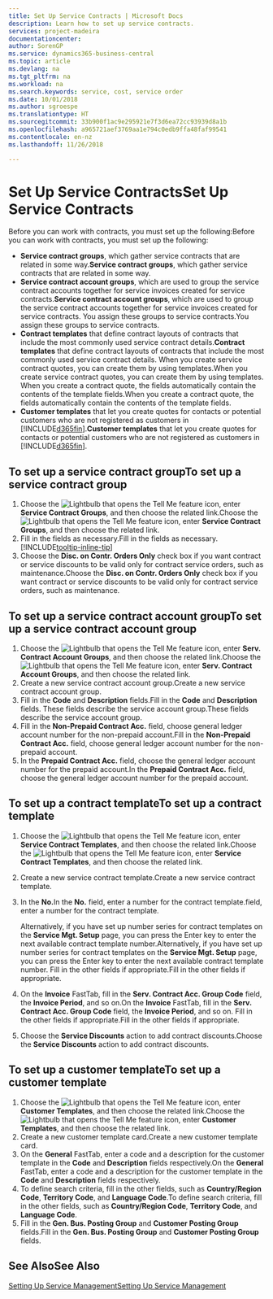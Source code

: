 ```yaml
---
title: Set Up Service Contracts | Microsoft Docs
description: Learn how to set up service contracts.
services: project-madeira
documentationcenter: 
author: SorenGP
ms.service: dynamics365-business-central
ms.topic: article
ms.devlang: na
ms.tgt_pltfrm: na
ms.workload: na
ms.search.keywords: service, cost, service order
ms.date: 10/01/2018
ms.author: sgroespe
ms.translationtype: HT
ms.sourcegitcommit: 33b900f1ac9e295921e7f3d6ea72cc93939d8a1b
ms.openlocfilehash: a965721aef3769aa1e794c0edb9ffa48faf99541
ms.contentlocale: en-nz
ms.lasthandoff: 11/26/2018

---
```


# <a name="set-up-service-contracts"></a><span data-ttu-id="b4bc2-103">Set Up Service Contracts</span><span class="sxs-lookup"><span data-stu-id="b4bc2-103">Set Up Service Contracts</span></span>
<span data-ttu-id="b4bc2-104">Before you can work with contracts, you must set up the following:</span><span class="sxs-lookup"><span data-stu-id="b4bc2-104">Before you can work with contracts, you must set up the following:</span></span> 

* <span data-ttu-id="b4bc2-105">**Service contract groups**, which gather service contracts that are related in some way.</span><span class="sxs-lookup"><span data-stu-id="b4bc2-105">**Service contract groups**, which gather service contracts that are related in some way.</span></span>
* <span data-ttu-id="b4bc2-106">**Service contract account groups**, which are used to group the service contract accounts together for service invoices created for service contracts.</span><span class="sxs-lookup"><span data-stu-id="b4bc2-106">**Service contract account groups**, which are used to group the service contract accounts together for service invoices created for service contracts.</span></span> <span data-ttu-id="b4bc2-107">You assign these groups to service contracts.</span><span class="sxs-lookup"><span data-stu-id="b4bc2-107">You assign these groups to service contracts.</span></span>  
* <span data-ttu-id="b4bc2-108">**Contract templates** that define contract layouts of contracts that include the most commonly used service contract details.</span><span class="sxs-lookup"><span data-stu-id="b4bc2-108">**Contract templates** that define contract layouts of contracts that include the most commonly used service contract details.</span></span> <span data-ttu-id="b4bc2-109">When you create service contract quotes, you can create them by using templates.</span><span class="sxs-lookup"><span data-stu-id="b4bc2-109">When you create service contract quotes, you can create them by using templates.</span></span> <span data-ttu-id="b4bc2-110">When you create a contract quote, the fields automatically contain the contents of the template fields.</span><span class="sxs-lookup"><span data-stu-id="b4bc2-110">When you create a contract quote, the fields automatically contain the contents of the template fields.</span></span>
* <span data-ttu-id="b4bc2-111">**Customer templates** that let you create quotes for contacts or potential customers who are not registered as customers in [!INCLUDE[d365fin](includes/d365fin_md.md)].</span><span class="sxs-lookup"><span data-stu-id="b4bc2-111">**Customer templates** that let you create quotes for contacts or potential customers who are not registered as customers in [!INCLUDE[d365fin](includes/d365fin_md.md)].</span></span>  

## <a name="to-set-up-a-service-contract-group"></a><span data-ttu-id="b4bc2-112">To set up a service contract group</span><span class="sxs-lookup"><span data-stu-id="b4bc2-112">To set up a service contract group</span></span>  
1. <span data-ttu-id="b4bc2-113">Choose the ![Lightbulb that opens the Tell Me feature](media/ui-search/search_small.png "Tell me what you want to do") icon, enter **Service Contract Groups**, and then choose the related link.</span><span class="sxs-lookup"><span data-stu-id="b4bc2-113">Choose the ![Lightbulb that opens the Tell Me feature](media/ui-search/search_small.png "Tell me what you want to do") icon, enter **Service Contract Groups**, and then choose the related link.</span></span>  
2. <span data-ttu-id="b4bc2-114">Fill in the fields as necessary.</span><span class="sxs-lookup"><span data-stu-id="b4bc2-114">Fill in the fields as necessary.</span></span> [!INCLUDE[tooltip-inline-tip](includes/tooltip-inline-tip_md.md)]
3. <span data-ttu-id="b4bc2-115">Choose the **Disc. on Contr. Orders Only** check box if you want contract or service discounts to be valid only for contract service orders, such as maintenance.</span><span class="sxs-lookup"><span data-stu-id="b4bc2-115">Choose the **Disc. on Contr. Orders Only** check box if you want contract or service discounts to be valid only for contract service orders, such as maintenance.</span></span>  

## <a name="to-set-up-a-service-contract-account-group"></a><span data-ttu-id="b4bc2-116">To set up a service contract account group</span><span class="sxs-lookup"><span data-stu-id="b4bc2-116">To set up a service contract account group</span></span>  
1. <span data-ttu-id="b4bc2-117">Choose the ![Lightbulb that opens the Tell Me feature](media/ui-search/search_small.png "Tell me what you want to do") icon, enter **Serv. Contract Account Groups**, and then choose the related link.</span><span class="sxs-lookup"><span data-stu-id="b4bc2-117">Choose the ![Lightbulb that opens the Tell Me feature](media/ui-search/search_small.png "Tell me what you want to do") icon, enter **Serv. Contract Account Groups**, and then choose the related link.</span></span>  
2. <span data-ttu-id="b4bc2-118">Create a new service contract account group.</span><span class="sxs-lookup"><span data-stu-id="b4bc2-118">Create a new service contract account group.</span></span>   
3. <span data-ttu-id="b4bc2-119">Fill in the **Code** and **Description** fields.</span><span class="sxs-lookup"><span data-stu-id="b4bc2-119">Fill in the **Code** and **Description** fields.</span></span> <span data-ttu-id="b4bc2-120">These fields describe the service account group.</span><span class="sxs-lookup"><span data-stu-id="b4bc2-120">These fields describe the service account group.</span></span>  
4. <span data-ttu-id="b4bc2-121">Fill in the **Non-Prepaid Contract Acc.** field, choose general ledger account number for the non-prepaid account.</span><span class="sxs-lookup"><span data-stu-id="b4bc2-121">Fill in the **Non-Prepaid Contract Acc.** field, choose general ledger account number for the non-prepaid account.</span></span>  
5. <span data-ttu-id="b4bc2-122">In the **Prepaid Contract Acc.** field, choose the general ledger account number for the prepaid account.</span><span class="sxs-lookup"><span data-stu-id="b4bc2-122">In the **Prepaid Contract Acc.** field, choose the general ledger account number for the prepaid account.</span></span>  

## <a name="to-set-up-a-contract-template"></a><span data-ttu-id="b4bc2-123">To set up a contract template</span><span class="sxs-lookup"><span data-stu-id="b4bc2-123">To set up a contract template</span></span>  
1. <span data-ttu-id="b4bc2-124">Choose the ![Lightbulb that opens the Tell Me feature](media/ui-search/search_small.png "Tell me what you want to do") icon, enter **Service Contract Templates**, and then choose the related link.</span><span class="sxs-lookup"><span data-stu-id="b4bc2-124">Choose the ![Lightbulb that opens the Tell Me feature](media/ui-search/search_small.png "Tell me what you want to do") icon, enter **Service Contract Templates**, and then choose the related link.</span></span>  
2. <span data-ttu-id="b4bc2-125">Create a new service contract template.</span><span class="sxs-lookup"><span data-stu-id="b4bc2-125">Create a new service contract template.</span></span>  
3. <span data-ttu-id="b4bc2-126">In the **No.**</span><span class="sxs-lookup"><span data-stu-id="b4bc2-126">In the **No.**</span></span> <span data-ttu-id="b4bc2-127">field, enter a number for the contract template.</span><span class="sxs-lookup"><span data-stu-id="b4bc2-127">field, enter a number for the contract template.</span></span>  
  
     <span data-ttu-id="b4bc2-128">Alternatively, if you have set up number series for contract templates on the **Service Mgt. Setup** page, you can press the Enter key to enter the next available contract template number.</span><span class="sxs-lookup"><span data-stu-id="b4bc2-128">Alternatively, if you have set up number series for contract templates on the **Service Mgt. Setup** page, you can press the Enter key to enter the next available contract template number.</span></span> <span data-ttu-id="b4bc2-129">Fill in the other fields if appropriate.</span><span class="sxs-lookup"><span data-stu-id="b4bc2-129">Fill in the other fields if appropriate.</span></span>  
  
4. <span data-ttu-id="b4bc2-130">On the **Invoice** FastTab, fill in the **Serv. Contract Acc. Group Code** field, the **Invoice Period**, and so on.</span><span class="sxs-lookup"><span data-stu-id="b4bc2-130">On the **Invoice** FastTab, fill in the **Serv. Contract Acc. Group Code** field, the **Invoice Period**, and so on.</span></span> <span data-ttu-id="b4bc2-131">Fill in the other fields if appropriate.</span><span class="sxs-lookup"><span data-stu-id="b4bc2-131">Fill in the other fields if appropriate.</span></span>  
5. <span data-ttu-id="b4bc2-132">Choose the **Service Discounts** action to add contract discounts.</span><span class="sxs-lookup"><span data-stu-id="b4bc2-132">Choose the **Service Discounts** action to add contract discounts.</span></span>  

## <a name="to-set-up-a-customer-template"></a><span data-ttu-id="b4bc2-133">To set up a customer template</span><span class="sxs-lookup"><span data-stu-id="b4bc2-133">To set up a customer template</span></span>  
1. <span data-ttu-id="b4bc2-134">Choose the ![Lightbulb that opens the Tell Me feature](media/ui-search/search_small.png "Tell me what you want to do") icon, enter **Customer Templates**, and then choose the related link.</span><span class="sxs-lookup"><span data-stu-id="b4bc2-134">Choose the ![Lightbulb that opens the Tell Me feature](media/ui-search/search_small.png "Tell me what you want to do") icon, enter **Customer Templates**, and then choose the related link.</span></span>  
2. <span data-ttu-id="b4bc2-135">Create a new customer template card.</span><span class="sxs-lookup"><span data-stu-id="b4bc2-135">Create a new customer template card.</span></span>  
3. <span data-ttu-id="b4bc2-136">On the **General** FastTab, enter a code and a description for the customer template in the **Code** and **Description** fields respectively.</span><span class="sxs-lookup"><span data-stu-id="b4bc2-136">On the **General** FastTab, enter a code and a description for the customer template in the **Code** and **Description** fields respectively.</span></span> 
4. <span data-ttu-id="b4bc2-137">To define search criteria, fill in the other fields, such as **Country/Region Code**, **Territory Code**, and **Language Code**.</span><span class="sxs-lookup"><span data-stu-id="b4bc2-137">To define search criteria, fill in the other fields, such as **Country/Region Code**, **Territory Code**, and **Language Code**.</span></span>  
5. <span data-ttu-id="b4bc2-138">Fill in the **Gen. Bus. Posting Group** and **Customer Posting Group** fields.</span><span class="sxs-lookup"><span data-stu-id="b4bc2-138">Fill in the **Gen. Bus. Posting Group** and **Customer Posting Group** fields.</span></span>  

## <a name="see-also"></a><span data-ttu-id="b4bc2-139">See Also</span><span class="sxs-lookup"><span data-stu-id="b4bc2-139">See Also</span></span>
[<span data-ttu-id="b4bc2-140">Setting Up Service Management</span><span class="sxs-lookup"><span data-stu-id="b4bc2-140">Setting Up Service Management</span></span>](service-setup-service.md)
